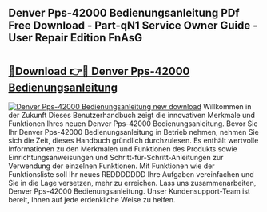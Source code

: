 ## Denver Pps-42000 Bedienungsanleitung PDf Free Download - Part-qN1 Service Owner Guide - User Repair Edition FnAsG

# <h2><a href="http://df1i3r.blite.top/?on=Denver+Pps-42000+Bedienungsanleitung">🔗Download 👉🔴 Denver Pps-42000 Bedienungsanleitung</a></h2>

[![Denver Pps-42000 Bedienungsanleitung new download](https://i.imgur.com/lujVjoI.png)](http://df1i3r.blite.top/?on=Denver+Pps-42000+Bedienungsanleitung)
Willkommen in der Zukunft Dieses Benutzerhandbuch zeigt die innovativen Merkmale und Funktionen Ihres neuen Denver Pps-42000 Bedienungsanleitung. Bevor Sie Ihr Denver Pps-42000 Bedienungsanleitung in Betrieb nehmen, nehmen Sie sich die Zeit, dieses Handbuch gründlich durchzulesen. Es enthält wertvolle Informationen zu den Merkmalen und Funktionen des Produkts sowie Einrichtungsanweisungen und Schritt-für-Schritt-Anleitungen zur Verwendung der einzelnen Funktionen. Mit Funktionen wie der Funktionsliste soll Ihr neues REDDDDDDD Ihre Aufgaben vereinfachen und Sie in die Lage versetzen, mehr zu erreichen. Lass uns zusammenarbeiten, Denver Pps-42000 Bedienungsanleitung. Unser Kundensupport-Team ist bereit, Ihnen auf jede erdenkliche Weise zu helfen.
